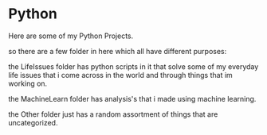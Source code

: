 # Python
Here are some of my Python Projects.

so there are a few folder in here which all have different purposes:

the LifeIssues folder has python scripts in it that solve some of my everyday life issues that i come across in the world and through things that im working on.

the MachineLearn folder has analysis's that i made using machine learning.

the Other folder just has a random assortment of things that are uncategorized.
